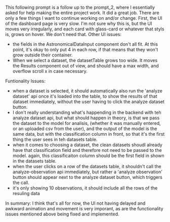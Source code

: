 This following prompt is a follow up to the prompt_2, where I essentially asked for help
making the entire project work. It did a great job. There are only a few things I want 
to continue working on and/or change.
First, the UI of the dashboard page is very slow. I'm not sure why this is, but the UI
moves very irregularly, and each card with glass-card or whatever that styls is, grows 
on hover. We don't need that. 
Other UI issues:
- the fields in the AstronomicalDataInput component don't all fit. At this point, it's okay
to only put 4 in each row, if that means that they won't grow outside their container.
- When we select a dataset, the datasetTable grows too wide. It moves the Results component
out of view, and should have a max width, and overflow scroll x in case necessary.

Funtionality Issues:
- when a dataset is selected, it should automatically also run the 'analyze dataset' api 
once it's loaded into the table, to show the results of that dataset immediately, without
the user having to click the analyze dataset button.
- I don't really understanding what's happending in the backend with teh analyze dataset
api, but what should happen in theory, is that we pass the dataset to the model for analisis,
(whether it was manually entered, or an uploaded csv from the user), and the output of the
model is the same data, but with the classification column in front, so that it's the first 
thing the user sees in teh datasets table.
- when it comes to choosing a dataset, the clean datasets shoudl already have that classification
field and therefore not need to be passed to the model. again, this classificaiton column
should be the first field in shown in the datasets table.
- when the user clicks on a row of the datasets table, it shouldn't call the analyze-observation
api immediately, but rather a 'analyze observation' button should appear next to the analyze
dataset button, which triggers the call.
- it's only showing 10 observations, it should include all the rows of the resuling data

In summary:
I think that's all for now, the UI not having delayed and awkward animation and movement is very
imporant, as are the functionality issues mentioned above being fixed and implemented.